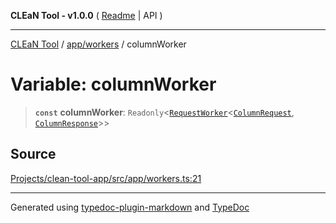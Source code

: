 **CLEaN Tool - v1.0.0** ( [Readme](../../../README.md) \| API )

***

[CLEaN Tool](../../../modules.md) / [app/workers](../README.md) / columnWorker

# Variable: columnWorker

> **`const`** **columnWorker**: `Readonly`\<[`RequestWorker`](../../../types/workers/interfaces/RequestWorker.md)\<[`ColumnRequest`](../../../workers/column/type-aliases/ColumnRequest.md), [`ColumnResponse`](../../../workers/column/type-aliases/ColumnResponse.md)\>\>

## Source

[Projects/clean-tool-app/src/app/workers.ts:21](https://github.com/yuckyh/clean-tool-app/)

***

Generated using [typedoc-plugin-markdown](https://www.npmjs.com/package/typedoc-plugin-markdown) and [TypeDoc](https://typedoc.org/)
